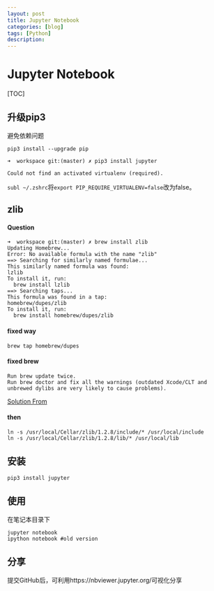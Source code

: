 ```yaml
---
layout: post
title: Jupyter Notebook
categories: [blog]
tags: [Python]
description: 
---
```




# Jupyter Notebook

[TOC]



## 

## 升级pip3

避免依赖问题

```shell
pip3 install --upgrade pip
```

```shell
➜  workspace git:(master) ✗ pip3 install jupyter

Could not find an activated virtualenv (required).
```

 `subl ~/.zshrc`将`export PIP_REQUIRE_VIRTUALENV=false`改为false。

## zlib

#### Question

```shell
➜  workspace git:(master) ✗ brew install zlib
Updating Homebrew...
Error: No available formula with the name "zlib"
==> Searching for similarly named formulae...
This similarly named formula was found:
lzlib
To install it, run:
  brew install lzlib
==> Searching taps...
This formula was found in a tap:
homebrew/dupes/zlib
To install it, run:
  brew install homebrew/dupes/zlib
```

#### fixed way

```
brew tap homebrew/dupes
```

#### fixed brew

```
Run brew update twice.
Run brew doctor and fix all the warnings (outdated Xcode/CLT and unbrewed dylibs are very likely to cause problems).
```

[Solution From](https://github.com/Homebrew/brew/blob/master/docs/Troubleshooting.md)

#### then

```
ln -s /usr/local/Cellar/zlib/1.2.8/include/* /usr/local/include 
ln -s /usr/local/Cellar/zlib/1.2.8/lib/* /usr/local/lib
```

## 安装

```
pip3 install jupyter
```

## 使用

在笔记本目录下

```
jupyter notebook
ipython notebook #old version
```

## 分享

提交GitHub后，可利用https://nbviewer.jupyter.org/可视化分享